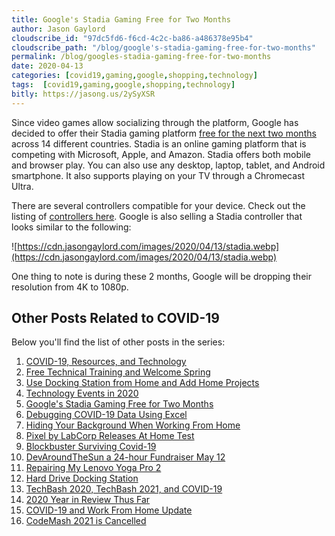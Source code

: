 ```yaml
---
title: Google's Stadia Gaming Free for Two Months
author: Jason Gaylord
cloudscribe_id: "97dc5fd6-f6cd-4c2c-ba86-a486378e95b4"
cloudscribe_path: "/blog/google's-stadia-gaming-free-for-two-months"
permalink: /blog/googles-stadia-gaming-free-for-two-months
date: 2020-04-13
categories: [covid19,gaming,google,shopping,technology]
tags:  [covid19,gaming,google,shopping,technology]
bitly: https://jasong.us/2ySyXSR
---
```


Since video games allow socializing through the platform, Google has decided to offer their Stadia gaming platform [free for the next two months](https://jasong.us/2Rv8G2Y) across 14 different countries. Stadia is an online gaming platform that is competing with Microsoft, Apple, and Amazon. Stadia offers both mobile and browser play. You can also use any desktop, laptop, tablet, and Android smartphone. It also supports playing on your TV through a Chromecast Ultra. 

There are several controllers compatible for your device. Check out the listing of [controllers here](https://www.amazon.com/s/ref=as_li_ss_tl?k=Stadia+controller&ref=nb_sb_noss_2&linkCode=ll2&tag=jasongaylor01-20&linkId=5ae4befe4be6eb89e33b08e591d3c299&language=en_US). Google is also selling a Stadia controller that looks similar to the following:

![https://cdn.jasongaylord.com/images/2020/04/13/stadia.webp](https://cdn.jasongaylord.com/images/2020/04/13/stadia.webp)

One thing to note is during these 2 months, Google will be dropping their resolution from 4K to 1080p. 

## Other Posts Related to COVID-19
Below you'll find the list of other posts in the series:

1. [COVID-19, Resources, and Technology](https://jasong.us/2wgSBqo)
2. [Free Technical Training and Welcome Spring](https://jasong.us/2XeHw3W)
3. [Use Docking Station from Home and Add Home Projects](https://jasong.us/3bRuoWK)
4. [Technology Events in 2020](https://jasong.us/2wvKshS)
5. [Google's Stadia Gaming Free for Two Months](https://jasong.us/2ySyXSR)
6. [Debugging COVID-19 Data Using Excel](https://jasong.us/2K5BhHV)
7. [Hiding Your Background When Working From Home](https://jasong.us/3enL8XE)
8. [Pixel by LabCorp Releases At Home Test](https://jasong.us/2xVsplI)
9. [Blockbuster Surviving Covid-19](https://jasong.us/2YduAvE)
10. [DevAroundTheSun a 24-hour Fundraiser May 12](https://jasong.us/2VWxxzm)
11. [Repairing My Lenovo Yoga Pro 2](https://jasong.us/370OTzb)
12. [Hard Drive Docking Station](https://jasong.us/3clW9GH)
13. [TechBash 2020, TechBash 2021, and COVID-19](https://jasong.us/37lAkGe)
14. [2020 Year in Review Thus Far](https://jasong.us/3ghednP)
15. [COVID-19 and Work From Home Update](https://jasong.us/32YszWI)
16. [CodeMash 2021 is Cancelled](https://jasong.us/2Y22l2u)